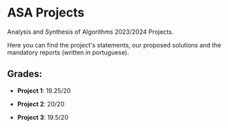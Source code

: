 # ASA Projects
Analysis and Synthesis of Algorithms 2023/2024 Projects. 

Here you can find the project's statements, our proposed solutions and the mandatory reports (written in portuguese).

## Grades:

- **Project 1**: 19.25/20

- **Project 2**: 20/20

- **Project 3**: 19.5/20
